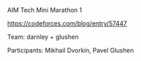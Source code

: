 AIM Tech Mini Marathon 1

https://codeforces.com/blog/entry/57447

Team: darnley + glushen

Participants: Mikhail Dvorkin, Pavel Glushen
